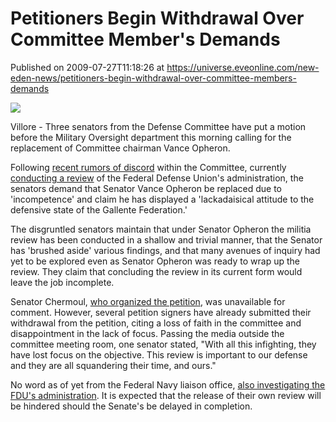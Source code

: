 # Petitioners Begin Withdrawal Over Committee Member's Demands
Published on 2009-07-27T11:18:26 at https://universe.eveonline.com/new-eden-news/petitioners-begin-withdrawal-over-committee-members-demands

![](http://www.eve-mercury.net/images/mercurybanner.png)  
  
Villore - Three senators from the Defense Committee have put a motion before the Military Oversight department this morning calling for the replacement of Committee chairman Vance Opheron.

Following [ recent rumors of discord]( http://www.eveonline.com/news.asp?a=single&nid=3238&tid=5) within the Committee, currently [ conducting a review](http://www.eveonline.com/news.asp?a=single&nid=3190&tid=5) of the Federal Defense Union's administration, the senators demand that Senator Vance Opheron be replaced due to 'incompetence' and claim he has displayed a 'lackadaisical attitude to the defensive state of the Gallente Federation.'

The disgruntled senators maintain that under Senator Opheron the militia review has been conducted in a shallow and trivial manner, that the Senator has 'brushed aside' various findings, and that many avenues of inquiry had yet to be explored even as Senator Opheron was ready to wrap up the review. They claim that concluding the review in its current form would leave the job incomplete.

Senator Chermoul, [ who organized the petition](http://www.eveonline.com/news.asp?a=single&nid=3184&tid=5), was unavailable for comment. However, several petition signers have already submitted their withdrawal from the petition, citing a loss of faith in the committee and disappointment in the lack of focus. Passing the media outside the committee meeting room, one senator stated, "With all this infighting, they have lost focus on the objective. This review is important to our defense and they are all squandering their time, and ours."

No word as of yet from the Federal Navy liaison office, [ also investigating the FDU's administration](http://www.eveonline.com/news.asp?a=single&nid=3233&tid=5). It is expected that the release of their own review will be hindered should the Senate's be delayed in completion.

